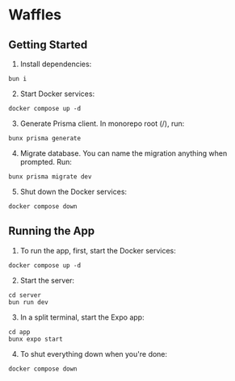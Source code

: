 # Waffles

## Getting Started

1. Install dependencies:

```
bun i
```

2. Start Docker services:

```
docker compose up -d
```

3. Generate Prisma client. In monorepo root (/), run:

```
bunx prisma generate
```

4. Migrate database. You can name the migration anything when prompted. Run:

```
bunx prisma migrate dev
```

5. Shut down the Docker services:

```
docker compose down
```

## Running the App

1. To run the app, first, start the Docker services:

```
docker compose up -d
```

2. Start the server:

```
cd server
bun run dev
```

3. In a split terminal, start the Expo app:

```
cd app
bunx expo start
```

4. To shut everything down when you're done:

```
docker compose down
```
